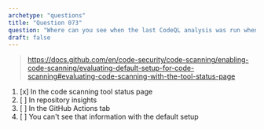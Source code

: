 ```yaml
---
archetype: "questions"
title: "Question 073"
question: "Where can you see when the last CodeQL analysis was run when using the default setup?"
draft: false
---
```



> https://docs.github.com/en/code-security/code-scanning/enabling-code-scanning/evaluating-default-setup-for-code-scanning#evaluating-code-scanning-with-the-tool-status-page
1. [x] In the code scanning tool status page
1. [ ] In repository insights
1. [ ] In the GitHub Actions tab
1. [ ] You can't see that information with the default setup

